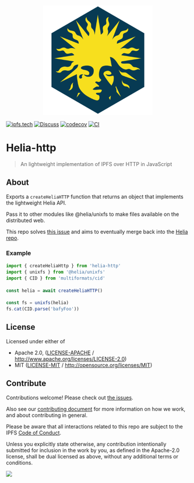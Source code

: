 <p align="center">
  <a href="https://github.com/ipfs/helia-http" title="helia-http">
    <img src="https://raw.githubusercontent.com/ipfs/helia/main/assets/helia.png" alt="Helia logo" width="300" />
  </a>
</p>

[![ipfs.tech](https://img.shields.io/badge/project-IPFS-blue.svg?style=flat-square)](https://ipfs.tech)
[![Discuss](https://img.shields.io/discourse/https/discuss.ipfs.tech/posts.svg?style=flat-square)](https://discuss.ipfs.tech)
[![codecov](https://img.shields.io/codecov/c/github/meandavejustice/helia-http.svg?style=flat-square)](https://codecov.io/gh/meandavejustice/helia-http)
[![CI](https://img.shields.io/github/actions/workflow/status/meandavejustice/helia-http/main.yml?branch=main\&style=flat-square)](https://github.com/meandavejustice/helia-http/actions/workflows/main.yml?query=branch%3Amain)

# Helia-http
> An lightweight implementation of IPFS over HTTP in JavaScript

## About

Exports a `createHeliaHTTP` function that returns an object that implements the lightweight Helia API.

Pass it to other modules like @helia/unixfs to make files available on the distributed web.

This repo solves [this issue](https://github.com/ipfs/helia/issues/289) and aims to eventually merge back into the [Helia repo](https://github.com/ipfs/helia).

### Example

```typescript
import { createHeliaHttp } from 'helia-http'
import { unixfs } from '@helia/unixfs'
import { CID } from 'multiformats/cid'

const helia = await createHeliaHTTP()

const fs = unixfs(helia)
fs.cat(CID.parse('bafyFoo'))
```

<!-- ## Install

```console
$ npm i @helia/http
```

### Browser `<script>` tag

Loading this module through a script tag will make it's exports available as `HeliaHTTP` in the global namespace.

```html
<script src="https://unpkg.com/@helia/http/dist/index.min.js"></script>
```

## API Docs

- <https://ipfs.github.io/helia/modules/http.html> -->

## License

Licensed under either of

- Apache 2.0, ([LICENSE-APACHE](LICENSE-APACHE) / <http://www.apache.org/licenses/LICENSE-2.0>)
- MIT ([LICENSE-MIT](LICENSE-MIT) / <http://opensource.org/licenses/MIT>)

## Contribute

Contributions welcome! Please check out [the issues](https://github.com/meandavejustice/helia-http/issues).

Also see our [contributing document](https://github.com/ipfs/community/blob/master/CONTRIBUTING_JS.md) for more information on how we work, and about contributing in general.

Please be aware that all interactions related to this repo are subject to the IPFS [Code of Conduct](https://github.com/ipfs/community/blob/master/code-of-conduct.md).

Unless you explicitly state otherwise, any contribution intentionally submitted for inclusion in the work by you, as defined in the Apache-2.0 license, shall be dual licensed as above, without any additional terms or conditions.

[![](https://cdn.rawgit.com/jbenet/contribute-ipfs-gif/master/img/contribute.gif)](https://github.com/ipfs/community/blob/master/CONTRIBUTING.md)
